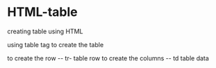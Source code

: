 # HTML-table
creating table using HTML 

using table tag to create the table 

<tr></tr> to create the row --  tr- table row

 <td></td> to create the columns -- td table data
 
